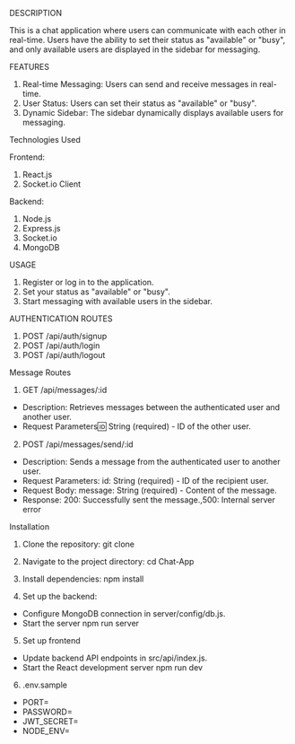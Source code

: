 DESCRIPTION

This is a chat application where users can communicate with each other in real-time. Users have the ability to set their status as "available" or "busy", and only available users are displayed in the sidebar for messaging.

FEATURES

1. Real-time Messaging: Users can send and receive messages in real-time.
2. User Status: Users can set their status as "available" or "busy".
3. Dynamic Sidebar: The sidebar dynamically displays available users for messaging.

Technologies Used

Frontend:

1. React.js
2. Socket.io Client

Backend:

1. Node.js
2. Express.js
3. Socket.io
4. MongoDB 

USAGE

1. Register or log in to the application.
2. Set your status as "available" or "busy".
3. Start messaging with available users in the sidebar.


AUTHENTICATION ROUTES
1. POST /api/auth/signup
2. POST /api/auth/login
3. POST /api/auth/logout

Message Routes
1. GET /api/messages/:id
- Description: Retrieves messages between the authenticated user and another user.
- Request Parameters:id: String (required) - ID of the other user.

2. POST /api/messages/send/:id
- Description: Sends a message from the authenticated user to another user.
- Request Parameters: id: String (required) - ID of the recipient user.
- Request Body: message: String (required) - Content of the message.
- Response: 200: Successfully sent the message.,500: Internal server error



Installation

1. Clone the repository:
git clone <repository-url>

2. Navigate to the project directory:
cd Chat-App

3. Install dependencies:
npm install

4. Set up the backend:
- Configure MongoDB connection in server/config/db.js.
- Start the server
npm run server

5. Set up frontend
- Update backend API endpoints in src/api/index.js.
- Start the React development server
npm run dev

6. .env.sample

- PORT=
- PASSWORD=
- JWT_SECRET=
- NODE_ENV=





